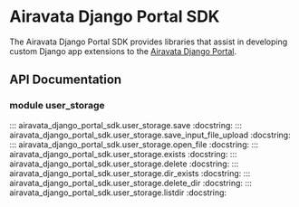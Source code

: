 # Airavata Django Portal SDK

The Airavata Django Portal SDK provides libraries that assist in developing
custom Django app extensions to the
[Airavata Django Portal](https://github.com/apache/airavata-django-portal).

## API Documentation

### module user_storage

::: airavata_django_portal_sdk.user_storage.save
    :docstring:
::: airavata_django_portal_sdk.user_storage.save_input_file_upload
    :docstring:
::: airavata_django_portal_sdk.user_storage.open_file
    :docstring:
::: airavata_django_portal_sdk.user_storage.exists
    :docstring:
::: airavata_django_portal_sdk.user_storage.delete
    :docstring:
::: airavata_django_portal_sdk.user_storage.dir_exists
    :docstring:
::: airavata_django_portal_sdk.user_storage.delete_dir
    :docstring:
::: airavata_django_portal_sdk.user_storage.listdir
    :docstring:
